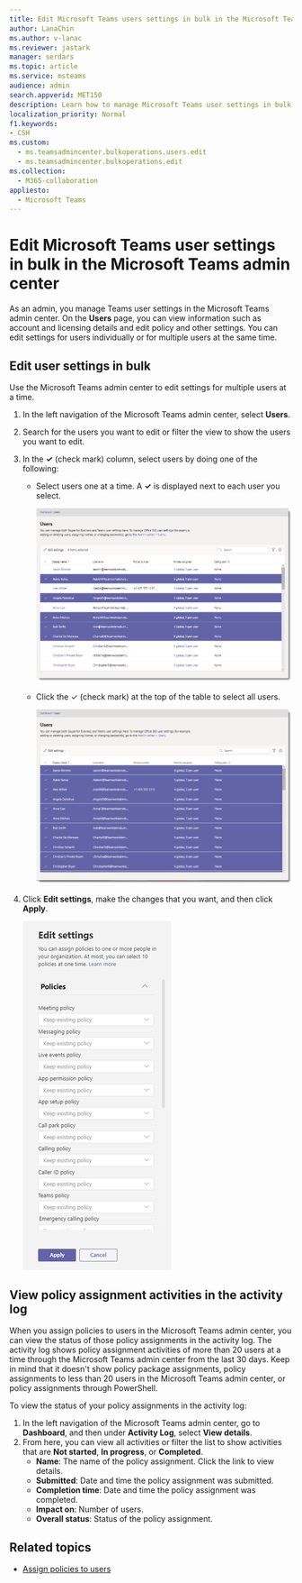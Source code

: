 ```yaml
---
title: Edit Microsoft Teams users settings in bulk in the Microsoft Teams admin center
author: LanaChin
ms.author: v-lanac
ms.reviewer: jastark
manager: serdars
ms.topic: article
ms.service: msteams
audience: admin
search.appverid: MET150
description: Learn how to manage Microsoft Teams user settings in bulk in the Microsoft Teams admin center.
localization_priority: Normal
f1.keywords:
- CSH
ms.custom: 
  - ms.teamsadmincenter.bulkoperations.users.edit
  - ms.teamsadmincenter.bulkoperations.edit
ms.collection: 
  - M365-collaboration
appliesto: 
  - Microsoft Teams
---
```


# Edit Microsoft Teams user settings in bulk in the Microsoft Teams admin center

As an admin, you manage Teams user settings in the Microsoft Teams admin center. On the **Users** page, you can view information such as account and licensing details and edit policy and other settings. You can edit settings for users individually or for multiple users at the same time.

## Edit user settings in bulk

Use the Microsoft Teams admin center to edit settings for multiple users at a time. 

1. In the left navigation of the Microsoft Teams admin center, select **Users**.
2. Search for the users you want to edit or filter the view to show the users you want to edit.
3. In the **&#x2713;** (check mark) column, select users by doing one of the following:
    - Select users one at a time. A **&#x2713;** is displayed next to each user you select. 

        ![Screen shot of the Users page showing user selection](media/bulk-edit-user-settings-select-users.png)

    - Click the &#x2713; (check mark) at the top of the table to select all users. 

        ![Screen shot of the Users page, showing all users selected](media/bulk-edit-user-settings-select-all.png)
4. Click **Edit settings**, make the changes that you want, and then click **Apply**.

    ![Screen shot of the Edit Settings pane](media/bulk-edit-user-settings-edit-settings.png)

## View policy assignment activities in the activity log

When you assign policies to users in the Microsoft Teams admin center, you can view the status of those policy assignments in the activity log. The activity log shows policy assignment activities of more than 20 users at a time through the Microsoft Teams admin center from the last 30 days. Keep in mind that it doesn't show policy package assignments, policy assignments to less than 20 users in the Microsoft Teams admin center, or policy assignments through PowerShell.

To view the status of your policy assignments in the activity log:

1. In the left navigation of the Microsoft Teams admin center, go to **Dashboard**, and then under **Activity Log**, select **View details**.
2. From here, you can view all activities or filter the list to show activities that are **Not started**, **In progress**, or **Completed**.
    - **Name**: The name of the policy assignment. Click the link to view details. 
    - **Submitted**: Date and time the policy assignment was submitted.
    - **Completion time**: Date and time the policy assignment was completed.
    - **Impact on**: Number of users. 
    - **Overall status**: Status of the policy assignment. 

## Related topics

- [Assign policies to users](assign-policies.md)
